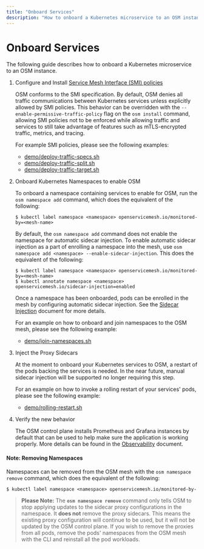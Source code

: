 ```yaml
---
title: "Onboard Services"
description: "How to onboard a Kubernetes microservice to an OSM instance."
---
```


# Onboard Services
The following guide describes how to onboard a Kubernetes microservice to an OSM instance.


1. Configure and Install [Service Mesh Interface (SMI) policies](https://github.com/servicemeshinterface/smi-spec)

    OSM conforms to the SMI specification. By default, OSM denies all traffic communications between Kubernetes services unless explicitly allowed by SMI policies. This behavior can be overridden with the `--enable-permissive-traffic-policy` flag on the `osm install` command, allowing SMI policies not to be enforced while allowing traffic and services to still take advantage of features such as mTLS-encrypted traffic, metrics, and tracing.

    For example SMI policies, please see the following examples:
    - [demo/deploy-traffic-specs.sh](/demo/deploy-traffic-specs.sh)
    - [demo/deploy-traffic-split.sh](/demo/deploy-traffic-split.sh)
    - [demo/deploy-traffic-target.sh](/demo/deploy-traffic-target.sh)

1. Onboard Kubernetes Namespaces to enable OSM

    To onboard a namespace containing services to enable for OSM, run the `osm namespace add` command, which does the equivalent of the following:

    ```console
    $ kubectl label namespace <namespace> openservicemesh.io/monitored-by=<mesh-name>
    ```

    By default, the `osm namespace add` command does not enable the namespace for automatic sidecar injection. To enable automatic sidecar injection as a part of enrolling a namespace into the mesh, use `osm namespace add <namespace> --enable-sidecar-injection`. This does the equivalent of the following:

    ```console
    $ kubectl label namespace <namespace> openservicemesh.io/monitored-by=<mesh-name>
    $ kubectl annotate namespace <namespace> openservicemesh.io/sidecar-injection=enabled
    ```

    Once a namespace has been onboarded, pods can be enrolled in the mesh by configuring automatic sidecar injection. See the [Sidecar Injection](patterns/sidecar_injection.md) document for more details.

    For an example on how to onboard and join namespaces to the OSM mesh, please see the following example:
    - [demo/join-namespaces.sh](/demo/join-namespaces.sh)

1.  Inject the Proxy Sidecars

    At the moment to onboard your Kubernetes services to OSM, a restart of the pods backing the services is needed. In the near future, manual sidecar injection will be supported no longer requiring this step.

    For an example on how to invoke a rolling restart of your services' pods, please see the following example:
    - [demo/rolling-restart.sh](/demo/rolling-restart.sh)

1. Verify the new behavior

    The OSM control plane installs Prometheus and Grafana instances by default that can be used to help make sure the application is working properly. More details can be found in the [Observability](patterns/observability.md) document.


#### Note: Removing Namespaces
Namespaces can be removed from the OSM mesh with the `osm namespace remove` command, which does the equivalent of the following:

```console
$ kubectl label namespace <namespace> openservicemesh.io/monitored-by-
```

> **Please Note:**
> The **`osm namespace remove`** command only tells OSM to stop applying updates to the sidecar proxy configurations in the namespace. It **does not** remove the proxy sidecars. This means the existing proxy configuration will continue to be used, but it will not be updated by the OSM control plane. If you wish to remove the proxies from all pods, remove the pods' namespaces from the OSM mesh with the CLI and reinstall all the pod workloads.
